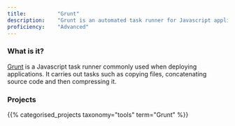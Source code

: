 ```yaml
---
title: 			"Grunt"
description: 	"Grunt is an automated task runner for Javascript applications."
proficiency:	"Advanced"
---
```


### What is it?
[Grunt](https://gruntjs.com/) is a Javascript task runner commonly used when deploying applications. It carries out tasks such as copying files, concatenating source code and then compressing it.

### Projects
{{% categorised_projects taxonomy="tools" term="Grunt" %}}